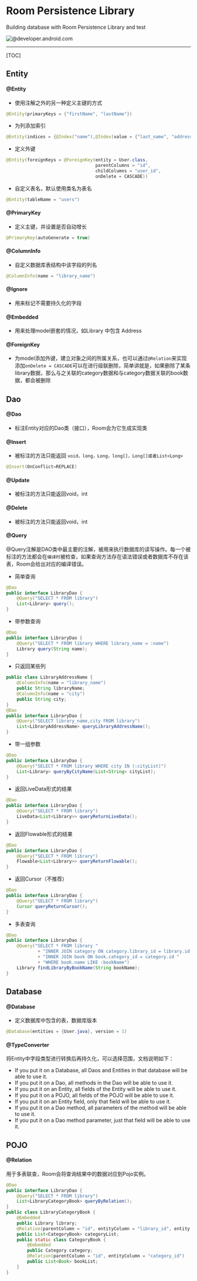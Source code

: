 # Room Persistence Library
Building database with Room Persistence Library and test


![@developer.android.com](https://cdn-images-1.medium.com/max/800/1*z1YJWQ45ADa5xAV9IdkOkw.png)

-------------------

[TOC]


## Entity

#### @Entity
- 使用注解之外的另一种定义主键的方式

```java
​@Entity(primaryKeys = {"firstName", "lastName"})
```
- 为列添加索引

```java
@Entity(indices = {@Index("name"),@Index(value = {"last_name", "address"})})
```
- 定义外键

```java
​@Entity(foreignKeys = @ForeignKey(entity = User.class,
                                  parentColumns = "id",
                                  childColumns = "user_id",
                                  onDelete = CASCADE))
```

- 自定义表名，默认使用类名为表名

```java
@Entity(tableName = "users")
```

####  @PrimaryKey
- 定义主键，并设置是否自动增长

```java
​@PrimaryKey(autoGenerate = true)
```

#### @ColumnInfo

- 自定义数据库表结构中该字段的列名

```java
@ColumnInfo(name = "library_name")
```
####  @Ignore
- 用来标记不需要持久化的字段​

#### @Embedded
- 用来处理model嵌套的情况，如Library 中包含 Address​​

#### @ForeignKey

- 为model添加外键，建立对象之间的所属关系，也可以通过`@Relation`来实现添加`onDelete = CASCADE`可以在进行级联删除，简单讲就是，如果删除了某条library数据，那么与之关联的category数据和与category数据关联的book数据，都会被删除

## Dao

#### @Dao
- 标注Entity对应的Dao类（接口），Room会为它生成实现类

#### @Insert

- 被标注的方法只能返回 `void，long，Long，long[]，Long[]或者List<Long>`

```java
@Insert(OnConflict=REPLACE)
```
#### @Update
- 被标注的方法只能返回void，int

#### @Delete
- 被标注的方法只能返回void，int

#### @Query
@Query注解是DAO类中最主要的注解，被用来执行数据库的读写操作。每一个被标注的方法都会在`编译时`被检查，如果查询方法存在语法错误或者数据库不存在该表，Room会给出对应的编译错误。​
- 简单查询

```java
@Dao
public interface LibraryDao {
    @Query("SELECT * FROM library")
    List<Library> query();
}
```

- 带参数查询

```java
​@Dao
public interface LibraryDao {
    @Query("SELECT * FROM library WHERE library_name = :name")
    Library query(String name);
}
```

- 只返回某些列
​

```java
public class LibraryAddressName {
    @ColumnInfo(name = "library_name")
    public String libraryName;
    @ColumnInfo(name = "city")
    public String city;
}
@Dao
public interface LibraryDao {
    @Query("SELECT library_name,city FROM library")
    List<LibraryAddressName> queryLibraryAddressName();
}
```

- 带一组参数

```java
@Dao
public interface LibraryDao {
    @Query("SELECT * FROM library WHERE city IN (:cityList)")
    List<Library> queryByCityName(List<String> cityList);
}
```

- 返回LiveData形式的结果

```java
@Dao
public interface LibraryDao {
    @Query("SELECT * FROM library")
    LiveData<List<Library>> queryReturnLiveData();
}
```

- 返回Flowable形式的结果

```java
@Dao
public interface LibraryDao {
    @Query("SELECT * FROM library")
    Flowable<List<Library>> queryReturnFlowable();
}
```

- 返回Cursor（不推荐）

```java
@Dao
public interface LibraryDao {
    @Query("SELECT * FROM library")
    Cursor queryReturnCursor();
}
```

- 多表查询

```java
@Dao
public interface LibraryDao {
    @Query("SELECT * FROM library "
            + "INNER JOIN category ON category.library_id = library.id "
            + "INNER JOIN book ON book.category_id = category.id "
            + "WHERE book.name LIKE :bookName")
    Library findLibraryByBookName(String bookName);
}
```

## Database
#### @Database

- 定义数据库中包含的表，数据库版本

```java
@Database(entities = {User.java}, version = 1)​
```

#### @TypeConverter
将Entity中字段类型进行转换后再持久化，可以选择范围，文档说明如下：
- If you put it on a Database, all Daos and Entities in that database will be able to use it.
- If you put it on a Dao, all methods in the Dao will be able to use it.
- If you put it on an Entity, all fields of the Entity will be able to use it.
- If you put it on a POJO, all fields of the POJO will be able to use it.
- If you put it on an Entity field, only that field will be able to use it.
- If you put it on a Dao method, all parameters of the method will be able to use it.
- If you put it on a Dao method parameter, just that field will be able to use it.
​
## POJO

#### @Relation
用于多表联查，Room会将查询结果中的数据对应到Pojo实例。

```java
@Dao
public interface LibraryDao {
    @Query("SELECT * FROM library")
    List<LibraryCategoryBook> queryByRelation();
}
public class LibraryCategoryBook {
    @Embedded
    public Library library;
    @Relation(parentColumn = "id", entityColumn = "library_id", entity = Category.class)
    public List<CategoryBook> categoryList;
    public static class CategoryBook {
        @Embedded
        public Category category;
        @Relation(parentColumn = "id", entityColumn = "category_id")
        public List<Book> bookList;
    }
}
```

## 
